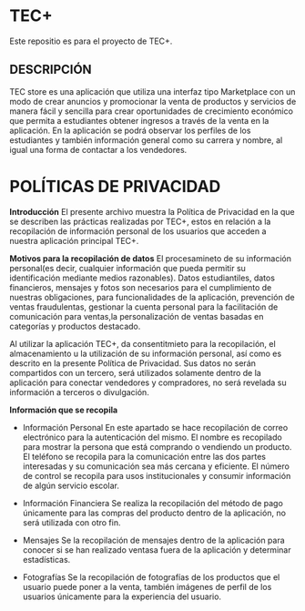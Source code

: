 # TEC+

Este repositio es para el proyecto de TEC+.

## DESCRIPCIÓN

TEC store es una aplicación que utiliza una interfaz tipo Marketplace con un modo de crear anuncios y promocionar la venta de productos y servicios de manera fácil y sencilla para crear oportunidades de crecimiento económico que permita a estudiantes obtener ingresos a través de la venta en la aplicación. 
En la aplicación se podrá observar los perfiles de los estudiantes y también información general como su carrera y nombre, al igual una forma de contactar a los vendedores.

# POLÍTICAS DE PRIVACIDAD

**Introducción**
El presente archivo muestra la Política de Privacidad en la que se describen las prácticas realizadas por TEC+, estos en relación a la recopilación de información personal de los usuarios que acceden a nuestra aplicación principal TEC+.

**Motivos para la recopilación de datos**
El procesamineto de su información personal(es decir, cualquier información que pueda permitir su identificación mediante medios razonables). Datos estudiantiles, datos financieros, mensajes y fotos son necesarios para el cumplimiento de nuestras obligaciones, para funcionalidades de la aplicación, prevención de ventas fraudulentas, gestionar la cuenta personal para la facilitación de comunicación para ventas,la personalización de ventas basadas en categorías y productos destacado.

Al utilizar la aplicación TEC+, da consentitmieto para la recopilación, el almacenamiento u la utilización de su información personal, así como es descrito en la presente Política de Privacidad. Sus datos no serán compartidos con un tercero, será utilizados solamente dentro de la aplicación para conectar vendedores y compradores, no será revelada su información a terceros o divulgación.

**Información que se recopila**

- Información Personal
    En este apartado se hace recopilación de correo electrónico para la autenticación del mismo. El nombre es recopilado para mostrar la persona que está comprando o vendiendo un producto. El teléfono se recopila para la comunicación entre las dos partes interesadas y su comunicación sea más cercana y eficiente. El número de control se recopila para usos institucionales y consumir información de algún servicio escolar.

- Información Financiera
    Se realiza la recopilación del método de pago únicamente para las compras del producto dentro de la aplicación, no será utilizada con otro fin.

- Mensajes
    Se la recopilación de mensajes dentro de la aplicación para conocer si se han realizado ventasa fuera de la aplicación y determinar estadísticas.

- Fotografías
    Se la recopilación de fotografías de los productos que el usuario puede poner a la venta, también imágenes de perfil de los usuarios únicamente para la experiencia del usuario.
